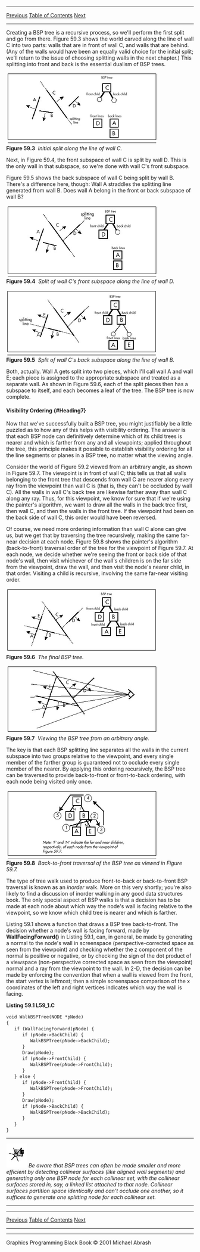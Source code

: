   ------------------------ --------------------------------- --------------------
  [Previous](59-02.html)   [Table of Contents](index.html)   [Next](59-04.html)
  ------------------------ --------------------------------- --------------------

Creating a BSP tree is a recursive process, so we'll perform the first
split and go from there. Figure 59.3 shows the world carved along the
line of wall C into two parts: walls that are in front of wall C, and
walls that are behind. (Any of the walls would have been an equally
valid choice for the initial split; we'll return to the issue of
choosing splitting walls in the next chapter.) This splitting into front
and back is the essential dualism of BSP trees.

![](images/59-03.jpg)\
 **Figure 59.3**  *Initial split along the line of wall C.*

Next, in Figure 59.4, the front subspace of wall C is split by wall D.
This is the only wall in that subspace, so we're done with wall C's
front subspace.

Figure 59.5 shows the back subspace of wall C being split by wall B.
There's a difference here, though: Wall A straddles the splitting line
generated from wall B. Does wall A belong in the front or back subspace
of wall B?

![](images/59-04.jpg)\
 **Figure 59.4**  *Split of wall C's front subspace along the line of
wall D.*

![](images/59-05.jpg)\
 **Figure 59.5**  *Split of wall C's back subspace along the line of
wall B.*

Both, actually. Wall A gets split into two pieces, which I'll call wall
A and wall E; each piece is assigned to the appropriate subspace and
treated as a separate wall. As shown in Figure 59.6, each of the split
pieces then has a subspace to itself, and each becomes a leaf of the
tree. The BSP tree is now complete.

#### Visibility Ordering {#Heading7}

Now that we've successfully built a BSP tree, you might justifiably be a
little puzzled as to how any of this helps with visibility ordering. The
answer is that each BSP node can definitively determine which of its
child trees is nearer and which is farther from any and all viewpoints;
applied throughout the tree, this principle makes it possible to
establish visibility ordering for all the line segments or planes in a
BSP tree, no matter what the viewing angle.

Consider the world of Figure 59.2 viewed from an arbitrary angle, as
shown in Figure 59.7. The viewpoint is in front of wall C; this tells us
that all walls belonging to the front tree that descends from wall C are
nearer along every ray from the viewpoint than wall C is (that is, they
can't be occluded by wall C). All the walls in wall C's back tree are
likewise farther away than wall C along any ray. Thus, for this
viewpoint, we know for sure that if we're using the painter's algorithm,
we want to draw all the walls in the back tree first, then wall C, and
then the walls in the front tree. If the viewpoint had been on the back
side of wall C, this order would have been reversed.

Of course, we need more ordering information than wall C alone can give
us, but we get that by traversing the tree recursively, making the same
far-near decision at each node. Figure 59.8 shows the painter's
algorithm (back-to-front) traversal order of the tree for the viewpoint
of Figure 59.7. At each node, we decide whether we're seeing the front
or back side of that node's wall, then visit whichever of the wall's
children is on the far side from the viewpoint, draw the wall, and then
visit the node's nearer child, in that order. Visiting a child is
recursive, involving the same far-near visiting order.

![](images/59-06.jpg)\
 **Figure 59.6**  *The final BSP tree.*

![](images/59-07.jpg)\
 **Figure 59.7**  *Viewing the BSP tree from an arbitrary angle.*

The key is that each BSP splitting line separates all the walls in the
current subspace into two groups relative to the viewpoint, and every
single member of the farther group is guaranteed not to occlude every
single member of the nearer. By applying this ordering recursively, the
BSP tree can be traversed to provide back-to-front or front-to-back
ordering, with each node being visited only once.

![](images/59-08.jpg)\
 **Figure 59.8**  *Back-to-front traversal of the BSP tree as viewed in
Figure 59.7.*

The type of tree walk used to produce front-to-back or back-to-front BSP
traversal is known as an *inorder* walk. More on this very shortly;
you're also likely to find a discussion of inorder walking in any good
data structures book. The only special aspect of BSP walks is that a
decision has to be made at each node about which way the node's wall is
facing relative to the viewpoint, so we know which child tree is nearer
and which is farther.

Listing 59.1 shows a function that draws a BSP tree back-to-front. The
decision whether a node's wall is facing forward, made by
**WallFacingForward()** in Listing 59.1, can, in general, be made by
generating a normal to the node's wall in screenspace
(perspective-corrected space as seen from the viewpoint) and checking
whether the z component of the normal is positive or negative, or by
checking the sign of the dot product of a viewspace (non-perspective
corrected space as seen from the viewpoint) normal and a ray from the
viewpoint to the wall. In 2-D, the decision can be made by enforcing the
convention that when a wall is viewed from the front, the start vertex
is leftmost; then a simple screenspace comparison of the x coordinates
of the left and right vertices indicates which way the wall is facing.

**Listing 59.1 L59\_1.C**

    void WalkBSPTree(NODE *pNode)
    {
       if (WallFacingForward(pNode) {
          if (pNode->BackChild) {
             WalkBSPTree(pNode->BackChild);
          }
          Draw(pNode);
          if (pNode->FrontChild) {
             WalkBSPTree(pNode->FrontChild);
          }
       } else {
          if (pNode->FrontChild) {
             WalkBSPTree(pNode->FrontChild);
          }
          Draw(pNode);
          if (pNode->BackChild) {
             WalkBSPTree(pNode->BackChild);
          }
       }
    }

  ------------------- -----------------------------------------------------------------------------------------------------------------------------------------------------------------------------------------------------------------------------------------------------------------------------------------------------------------------------------------------------------------------------------------------------------------------------------
  ![](images/i.jpg)   *Be aware that BSP trees can often be made smaller and more efficient by detecting collinear surfaces (like aligned wall segments) and generating only one BSP node for each collinear set, with the collinear surfaces stored in, say, a linked list attached to that node. Collinear surfaces partition space identically and can't occlude one another, so it suffices to generate one splitting node for each collinear set.*
  ------------------- -----------------------------------------------------------------------------------------------------------------------------------------------------------------------------------------------------------------------------------------------------------------------------------------------------------------------------------------------------------------------------------------------------------------------------------

  ------------------------ --------------------------------- --------------------
  [Previous](59-02.html)   [Table of Contents](index.html)   [Next](59-04.html)
  ------------------------ --------------------------------- --------------------

* * * * *

Graphics Programming Black Book © 2001 Michael Abrash

